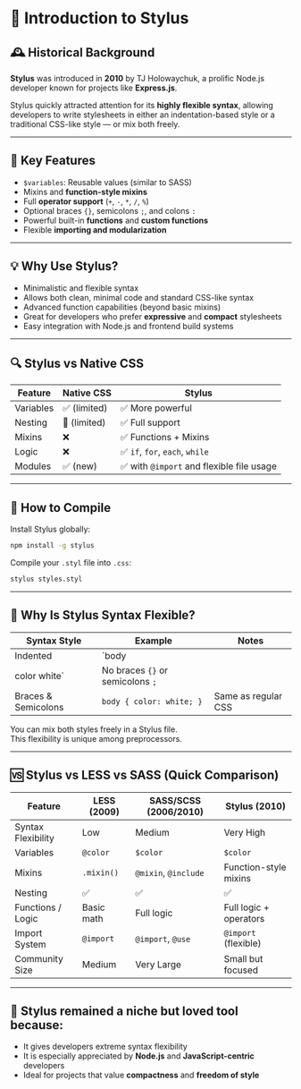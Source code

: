 # 📘 Introduction to Stylus

## 🕰️ Historical Background

**Stylus** was introduced in **2010** by TJ Holowaychuk, a prolific Node.js developer known for projects like **Express.js**.

Stylus quickly attracted attention for its **highly flexible syntax**, allowing developers to write stylesheets in either an indentation-based style or a traditional CSS-like style — or mix both freely.

---

## 📌 Key Features

- `$variables`: Reusable values (similar to SASS)
- Mixins and **function-style mixins**
- Full **operator support** (`+`, `-`, `*`, `/`, `%`)
- Optional braces `{}`, semicolons `;`, and colons `:`
- Powerful built-in **functions** and **custom functions**
- Flexible **importing and modularization**

---

## 💡 Why Use Stylus?

- Minimalistic and flexible syntax
- Allows both clean, minimal code and standard CSS-like syntax
- Advanced function capabilities (beyond basic mixins)
- Great for developers who prefer **expressive** and **compact** stylesheets
- Easy integration with Node.js and frontend build systems

---

## 🔍 Stylus vs Native CSS

| Feature   | Native CSS   | Stylus                                    |
| --------- | ------------ | ----------------------------------------- |
| Variables | ✅ (limited) | ✅ More powerful                          |
| Nesting   | 🧪 (limited) | ✅ Full support                           |
| Mixins    | ❌           | ✅ Functions + Mixins                     |
| Logic     | ❌           | ✅ `if`, `for`, `each`, `while`           |
| Modules   | ✅ (new)     | ✅ with `@import` and flexible file usage |

---

## 🔧 How to Compile

Install Stylus globally:

```bash
npm install -g stylus
```

Compile your `.styl` file into `.css`:

```bash
stylus styles.styl
```

---

## 🤔 Why Is Stylus Syntax Flexible?

| Syntax Style        | Example                          | Notes               |
| ------------------- | -------------------------------- | ------------------- |
| Indented            | `body                            |
| color white`        | No braces `{}` or semicolons `;` |
| Braces & Semicolons | `body { color: white; }`         | Same as regular CSS |

You can mix both styles freely in a Stylus file.  
This flexibility is unique among preprocessors.

---

## 🆚 Stylus vs LESS vs SASS (Quick Comparison)

| Feature            | LESS (2009) | SASS/SCSS (2006/2010) | Stylus (2010)          |
| ------------------ | ----------- | --------------------- | ---------------------- |
| Syntax Flexibility | Low         | Medium                | Very High              |
| Variables          | `@color`    | `$color`              | `$color`               |
| Mixins             | `.mixin()`  | `@mixin`, `@include`  | Function-style mixins  |
| Nesting            | ✅          | ✅                    | ✅                     |
| Functions / Logic  | Basic math  | Full logic            | Full logic + operators |
| Import System      | `@import`   | `@import`, `@use`     | `@import` (flexible)   |
| Community Size     | Medium      | Very Large            | Small but focused      |

---

## 💬 Stylus remained a niche but loved tool because:

- It gives developers extreme syntax flexibility
- It is especially appreciated by **Node.js** and **JavaScript-centric** developers
- Ideal for projects that value **compactness** and **freedom of style**

